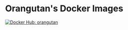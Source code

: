# Orangutan's Docker Images

[![Docker Hub: orangutan](https://img.shields.io/badge/Docker%20Hub-orangutan-blue?logo=docker)](https://hub.docker.com/u/orangutan)
